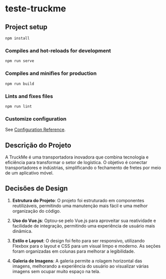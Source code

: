 # teste-truckme

## Project setup
```
npm install
```

### Compiles and hot-reloads for development
```
npm run serve
```

### Compiles and minifies for production
```
npm run build
```

### Lints and fixes files
```
npm run lint
```

### Customize configuration
See [Configuration Reference](https://cli.vuejs.org/config/).



## Descrição do Projeto
A TruckMe é uma transportadora inovadora que combina tecnologia e eficiência para transformar o setor de logística. O objetivo é conectar transportadores e indústrias, simplificando o fechamento de fretes por meio de um aplicativo móvel.

## Decisões de Design
1. **Estrutura do Projeto**: O projeto foi estruturado em componentes reutilizáveis, permitindo uma manutenção mais fácil e uma melhor organização do código.
   
2. **Uso do Vue.js**: Optou-se pelo Vue.js para aproveitar sua reatividade e facilidade de integração, permitindo uma experiência de usuário mais dinâmica.

3. **Estilo e Layout**: O design foi feito para ser responsivo, utilizando Flexbox para o layout e CSS para um visual limpo e moderno. As seções foram organizadas em colunas para melhorar a legibilidade.

4. **Galeria de Imagens**: A galeria permite a rolagem horizontal das imagens, melhorando a experiência do usuário ao visualizar várias imagens sem ocupar muito espaço na tela.


